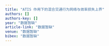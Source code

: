 ```yaml
---
title: "ATIS 作用下的混合交通行为网络与效率损失上界"
authors: []
authors-key: []
year: "数据暂缺"
article-link: "数据暂缺"
venue: "数据暂缺"
bibex: "数据暂缺"
---
```


